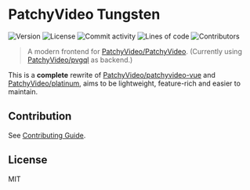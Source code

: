 # PatchyVideo Tungsten

![Version](https://img.shields.io/github/package-json/v/PatchyVideo/Tungsten)
![License](https://img.shields.io/github/license/PatchyVideo/Tungsten)
![Commit activity](https://img.shields.io/github/commit-activity/m/PatchyVideo/Tungsten)
![Lines of code](https://img.shields.io/tokei/lines/github/PatchyVideo/Tungsten?label=lines%20of%20code)
![Contributors](https://img.shields.io/github/contributors/PatchyVideo/Tungsten)

> A modern frontend for [PatchyVideo/PatchyVideo](https://github.com/PatchyVideo/PatchyVideo).
> (Currently using [PatchyVideo/pvgql](https://github.com/PatchyVideo/pvgql) as backend.)

This is a **complete** rewrite of [PatchyVideo/patchyvideo-vue](https://github.com/PatchyVideo/patchyvideo-vue) and [PatchyVideo/platinum](https://github.com/PatchyVideo/platinum), aims to be lightweight, feature-rich and easier to maintain.

## Contribution

See [Contributing Guide](https://github.com/PatchyVideo/Tungsten/tree/main/CONTRIBUTING.md).

## License

MIT
